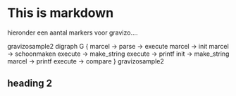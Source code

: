 # This is markdown

hieronder een aantal markers voor gravizo.... 

gravizosample2
 digraph G {
   marcel -> parse -> execute
   marcel -> init
   marcel -> schoonmaken
   execute -> make_string
   execute -> printf
   init -> make_string
   marcel -> printf
   execute -> compare
 }
gravizosample2

## heading 2
